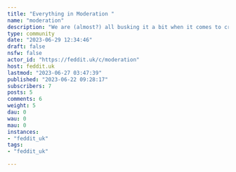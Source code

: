 ```yaml
---
title: "Everything in Moderation " 
name: "moderation"
description: "We are (almost?) all busking it a bit when it comes to creating communities here on Feddit.uk so I thought somewhere where the moderators could ask questions would be handy. The answers may also be generally useful to the wider Feddiverse so everyone is welcome.Elsewhere:*  [moderators@lemmy.world](/c/moderators@lemmy.world)"
type: community
date: "2023-06-29 12:34:46"
draft: false
nsfw: false
actor_id: "https://feddit.uk/c/moderation"
host: feddit.uk
lastmod: "2023-06-27 03:47:39"
published: "2023-06-22 09:28:17"
subscribers: 7
posts: 5
comments: 6
weight: 5
dau: 0
wau: 0
mau: 0
instances:
- "feddit_uk"
tags: 
- "feddit_uk"

---
```

